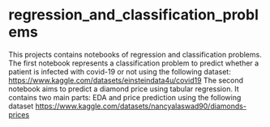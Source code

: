 # regression_and_classification_problems
This projects contains notebooks of regression and  classification problems. 
The first notebook represents a classification problem to predict whether a patient is infected with covid-19 or not using the following dataset: https://www.kaggle.com/datasets/einsteindata4u/covid19
The second notebook aims to predict a diamond price using tabular regression. It contains two main parts: EDA and price prediction using the following dataset https://www.kaggle.com/datasets/nancyalaswad90/diamonds-prices

